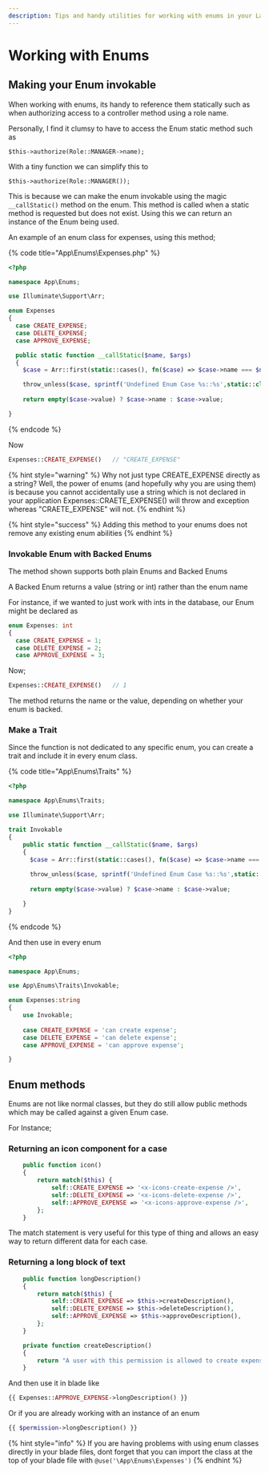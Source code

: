 ```yaml
---
description: Tips and handy utilities for working with enums in your Laravel project
---
```


# Working with Enums

## Making your Enum invokable

When working with enums, its handy to reference them statically such as when authorizing access to a controller method using a role name.

Personally, I find it clumsy to have to access the Enum static method such as&#x20;

&#x20;   `$this->authorize(Role::MANAGER->name);`

With a tiny function we can simplify this to

&#x20;   `$this->authorize(Role::MANAGER());`

This is because we can make the enum invokable using the magic `__callStatic()` method on the enum. This method is called when a static method is requested but does not exist. Using this we can return an instance of the Enum being used.

An example of an enum class for expenses, using this method;

{% code title="App\Enums\Expenses.php" %}
```php
<?php

namespace App\Enums;

use Illuminate\Support\Arr;

enum Expenses
{
  case CREATE_EXPENSE;
  case DELETE_EXPENSE;
  case APPROVE_EXPENSE;

  public static function __callStatic($name, $args)
  {
    $case = Arr::first(static::cases(), fn($case) => $case->name === $name);

    throw_unless($case, sprintf('Undefined Enum Case %s::%s',static::class,$name));
    
    return empty($case->value) ? $case->name : $case->value;

}

```
{% endcode %}

Now&#x20;

```php
Expenses::CREATE_EXPENSE()   // "CREATE_EXPENSE"
```

{% hint style="warning" %}
Why not just type CREATE\_EXPENSE directly as a string?  Well, the power of enums (and hopefully why you are using them) is because you cannot accidentally use a string which is not declared in your application  Expenses::CRAETE\_EXPENSE() will throw and exception whereas "CRAETE\_EXPENSE" will not.
{% endhint %}

{% hint style="success" %}
Adding this method to your enums does not remove any existing enum abilities
{% endhint %}

### Invokable Enum with Backed Enums

The method shown supports both plain Enums and Backed Enums

A Backed Enum returns a value (string or int) rather than the enum name

For instance, if we wanted to just work with ints in the database, our Enum might be declared as&#x20;

```php
enum Expenses: int
{
  case CREATE_EXPENSE = 1;
  case DELETE_EXPENSE = 2;
  case APPROVE_EXPENSE = 3;
```

Now;

```php
Expenses::CREATE_EXPENSE()   // 1
```

The method returns the name or the value, depending on whether your enum is backed.

### Make a Trait

Since the function is not dedicated to any specific enum, you can create a trait and include it in every enum class.

{% code title="App\Enums\Traits" %}
```php
<?php

namespace App\Enums\Traits;

use Illuminate\Support\Arr;

trait Invokable
{
    public static function __callStatic($name, $args)
    {
      $case = Arr::first(static::cases(), fn($case) => $case->name === $name);
  
      throw_unless($case, sprintf('Undefined Enum Case %s::%s',static::class,$name));
  
      return empty($case->value) ? $case->name : $case->value;

    }
}
```
{% endcode %}

And then use in every enum

```php
<?php

namespace App\Enums;

use App\Enums\Traits\Invokable;

enum Expenses:string
{
    use Invokable;
    
    case CREATE_EXPENSE = 'can create expense';
    case DELETE_EXPENSE = 'can delete expense';
    case APPROVE_EXPENSE = 'can approve expense';

}
```

## Enum methods

Enums are not like normal classes, but they do still allow public methods which may be called against a given Enum case.

For Instance;

### Returning an icon component for a case

```php
    public function icon()
    {
        return match($this) {
            self::CREATE_EXPENSE => '<x-icons-create-expense />',
            self::DELETE_EXPENSE => '<x-icons-delete-expense />',
            self::APPROVE_EXPENSE => '<x-icons-approve-expense />',
        };
    }
```

The match statement is very useful for this type of thing and allows an easy way to return different data for each case.

### Returning a long block of text

```php
    public function longDescription()
    {
        return match($this) {
            self::CREATE_EXPENSE => $this->createDescription(),
            self::DELETE_EXPENSE => $this->deleteDescription(),
            self::APPROVE_EXPENSE => $this->approveDescription(),
        };
    }

    private function createDescription()
    {
        return "A user with this permission is allowed to create expense records for approval by the accounting team";
    }
```

And then use it in blade like

```php
{{ Expenses::APPROVE_EXPENSE->longDescription() }}
```

Or if you are already working with an instance of an enum

```php
{{ $permission->longDescription() }}
```

{% hint style="info" %}
If you are having problems with using enum classes directly in your blade files, dont forget that you can import the class at the top of your blade file with `@use('\App\Enums\Expenses')`
{% endhint %}
